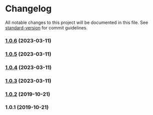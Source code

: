 # Changelog

All notable changes to this project will be documented in this file. See [standard-version](https://github.com/conventional-changelog/standard-version) for commit guidelines.

### [1.0.6](https://github.com/algo-js/priority-queue/compare/v1.0.5...v1.0.6) (2023-03-11)



### [1.0.5](https://github.com/algo-js/priority-queue/compare/v1.0.4...v1.0.5) (2023-03-11)



### [1.0.4](https://github.com/algo-js/priority-queue/compare/v1.0.3...v1.0.4) (2023-03-11)



### [1.0.3](https://github.com/algo-js/priority-queue/compare/v1.0.2...v1.0.3) (2023-03-11)



### [1.0.2](https://github.com///compare/v1.0.1...v1.0.2) (2019-10-21)



### 1.0.1 (2019-10-21)
